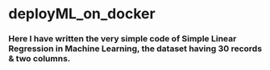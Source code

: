 # deployML_on_docker

### Here I have written the very simple code of Simple Linear Regression in Machine Learning, the dataset having 30 records & two columns.
